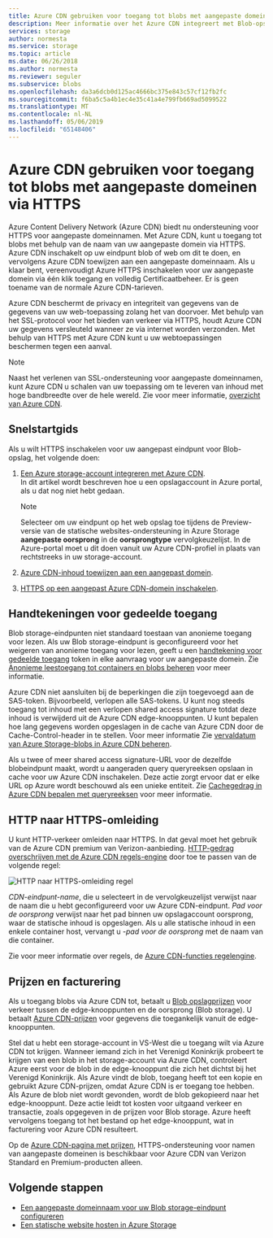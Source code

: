 ```yaml
---
title: Azure CDN gebruiken voor toegang tot blobs met aangepaste domeinen via HTTPS
description: Meer informatie over het Azure CDN integreert met Blob-opslag voor toegang tot blobs met aangepaste domeinen via HTTPS
services: storage
author: normesta
ms.service: storage
ms.topic: article
ms.date: 06/26/2018
ms.author: normesta
ms.reviewer: seguler
ms.subservice: blobs
ms.openlocfilehash: da3a6dcb0d125ac4666bc375e843c57cf12fb2fc
ms.sourcegitcommit: f6ba5c5a4b1ec4e35c41a4e799fb669ad5099522
ms.translationtype: MT
ms.contentlocale: nl-NL
ms.lasthandoff: 05/06/2019
ms.locfileid: "65148406"
---
```

# <a name="use-azure-cdn-to-access-blobs-with-custom-domains-over-https"></a>Azure CDN gebruiken voor toegang tot blobs met aangepaste domeinen via HTTPS

Azure Content Delivery Network (Azure CDN) biedt nu ondersteuning voor HTTPS voor aangepaste domeinnamen. Met Azure CDN, kunt u toegang tot blobs met behulp van de naam van uw aangepaste domein via HTTPS. Azure CDN inschakelt op uw eindpunt blob of web om dit te doen, en vervolgens Azure CDN toewijzen aan een aangepaste domeinnaam. Als u klaar bent, vereenvoudigt Azure HTTPS inschakelen voor uw aangepaste domein via één klik toegang en volledig Certificaatbeheer. Er is geen toename van de normale Azure CDN-tarieven.

Azure CDN beschermt de privacy en integriteit van gegevens van de gegevens van uw web-toepassing zolang het van doorvoer. Met behulp van het SSL-protocol voor het bieden van verkeer via HTTPS, houdt Azure CDN uw gegevens versleuteld wanneer ze via internet worden verzonden. Met behulp van HTTPS met Azure CDN kunt u uw webtoepassingen beschermen tegen een aanval.

> [!NOTE]  
> Naast het verlenen van SSL-ondersteuning voor aangepaste domeinnamen, kunt Azure CDN u schalen van uw toepassing om te leveren van inhoud met hoge bandbreedte over de hele wereld. Zie voor meer informatie, [overzicht van Azure CDN](../../cdn/cdn-overview.md).

## <a name="quickstart"></a>Snelstartgids

Als u wilt HTTPS inschakelen voor uw aangepast eindpunt voor Blob-opslag, het volgende doen:

1.  [Een Azure storage-account integreren met Azure CDN](../../cdn/cdn-create-a-storage-account-with-cdn.md).  
    In dit artikel wordt beschreven hoe u een opslagaccount in Azure portal, als u dat nog niet hebt gedaan.

    > [!NOTE]  
    > Selecteer om uw eindpunt op het web opslag toe tijdens de Preview-versie van de statische websites-ondersteuning in Azure Storage **aangepaste oorsprong** in de **oorsprongtype** vervolgkeuzelijst. In de Azure-portal moet u dit doen vanuit uw Azure CDN-profiel in plaats van rechtstreeks in uw storage-account.

2.  [Azure CDN-inhoud toewijzen aan een aangepast domein](../../cdn/cdn-map-content-to-custom-domain.md).

3.  [HTTPS op een aangepast Azure CDN-domein inschakelen](../../cdn/cdn-custom-ssl.md).

## <a name="shared-access-signatures"></a>Handtekeningen voor gedeelde toegang

Blob storage-eindpunten niet standaard toestaan van anonieme toegang voor lezen. Als uw Blob storage-eindpunt is geconfigureerd voor het weigeren van anonieme toegang voor lezen, geeft u een [handtekening voor gedeelde toegang](../common/storage-dotnet-shared-access-signature-part-1.md?toc=%2fazure%2fstorage%2fblobs%2ftoc.json) token in elke aanvraag voor uw aangepaste domein. Zie [Anonieme leestoegang tot containers en blobs beheren](storage-manage-access-to-resources.md) voor meer informatie.

Azure CDN niet aansluiten bij de beperkingen die zijn toegevoegd aan de SAS-token. Bijvoorbeeld, verlopen alle SAS-tokens. U kunt nog steeds toegang tot inhoud met een verlopen shared access signature totdat deze inhoud is verwijderd uit de Azure CDN edge-knooppunten. U kunt bepalen hoe lang gegevens worden opgeslagen in de cache van Azure CDN door de Cache-Control-header in te stellen. Voor meer informatie Zie [vervaldatum van Azure Storage-blobs in Azure CDN beheren](../../cdn/cdn-manage-expiration-of-blob-content.md).

Als u twee of meer shared access signature-URL voor de dezelfde blobeindpunt maakt, wordt u aangeraden query queryreeksen opslaan in cache voor uw Azure CDN inschakelen. Deze actie zorgt ervoor dat er elke URL op Azure wordt beschouwd als een unieke entiteit. Zie [Cachegedrag in Azure CDN bepalen met queryreeksen](../../cdn/cdn-query-string.md) voor meer informatie.

## <a name="http-to-https-redirection"></a>HTTP naar HTTPS-omleiding

U kunt HTTP-verkeer omleiden naar HTTPS. In dat geval moet het gebruik van de Azure CDN premium van Verizon-aanbieding. [HTTP-gedrag overschrijven met de Azure CDN regels-engine](../../cdn/cdn-rules-engine.md) door toe te passen van de volgende regel:

![HTTP naar HTTPS-omleiding regel](./media/storage-https-custom-domain-cdn/redirect-to-https.png)

*CDN-eindpunt-name*, die u selecteert in de vervolgkeuzelijst verwijst naar de naam die u hebt geconfigureerd voor uw Azure CDN-eindpunt. *Pad voor de oorsprong* verwijst naar het pad binnen uw opslagaccount oorsprong, waar de statische inhoud is opgeslagen. Als u alle statische inhoud in een enkele container host, vervangt u *-pad voor de oorsprong* met de naam van die container.

Zie voor meer informatie over regels, de [Azure CDN-functies regelengine](../../cdn/cdn-rules-engine-reference-features.md).

## <a name="pricing-and-billing"></a>Prijzen en facturering

Als u toegang blobs via Azure CDN tot, betaalt u [Blob opslagprijzen](https://azure.microsoft.com/pricing/details/storage/blobs/) voor verkeer tussen de edge-knooppunten en de oorsprong (Blob storage). U betaalt [Azure CDN-prijzen](https://azure.microsoft.com/pricing/details/cdn/) voor gegevens die toegankelijk vanuit de edge-knooppunten.

Stel dat u hebt een storage-account in VS-West die u toegang wilt via Azure CDN tot krijgen. Wanneer iemand zich in het Verenigd Koninkrijk probeert te krijgen van een blob in het storage-account via Azure CDN, controleert Azure eerst voor de blob in de edge-knooppunt die zich het dichtst bij het Verenigd Koninkrijk. Als Azure vindt de blob, toegang heeft tot een kopie en gebruikt Azure CDN-prijzen, omdat Azure CDN is er toegang toe hebben. Als Azure de blob niet wordt gevonden, wordt de blob gekopieerd naar het edge-knooppunt. Deze actie leidt tot kosten voor uitgaand verkeer en transactie, zoals opgegeven in de prijzen voor Blob storage. Azure heeft vervolgens toegang tot het bestand op het edge-knooppunt, wat in facturering voor Azure CDN resulteert.

Op de [Azure CDN-pagina met prijzen](https://azure.microsoft.com/pricing/details/cdn/), HTTPS-ondersteuning voor namen van aangepaste domeinen is beschikbaar voor Azure CDN van Verizon Standard en Premium-producten alleen.

## <a name="next-steps"></a>Volgende stappen

* [Een aangepaste domeinnaam voor uw Blob storage-eindpunt configureren](storage-custom-domain-name.md)
* [Een statische website hosten in Azure Storage](storage-blob-static-website.md)
